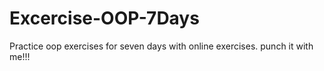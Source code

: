 # Excercise-OOP-7Days
Practice oop exercises for seven days with online exercises. punch it with me!!!
